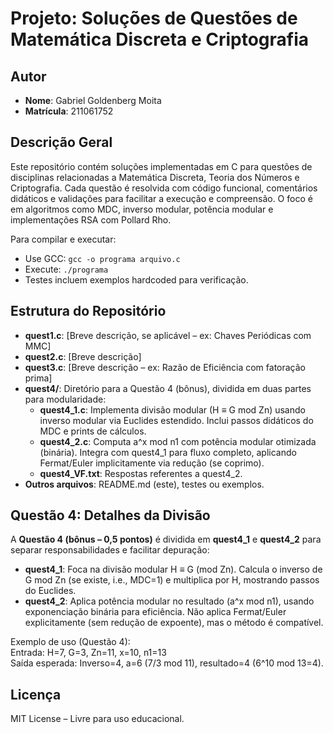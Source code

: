# Projeto: Soluções de Questões de Matemática Discreta e Criptografia

## Autor
- **Nome**: Gabriel Goldenberg Moita
- **Matrícula**: 211061752

## Descrição Geral
Este repositório contém soluções implementadas em C para questões de disciplinas relacionadas a Matemática Discreta, Teoria dos Números e Criptografia. Cada questão é resolvida com código funcional, comentários didáticos e validações para facilitar a execução e compreensão. O foco é em algoritmos como MDC, inverso modular, potência modular e implementações RSA com Pollard Rho.

Para compilar e executar:
- Use GCC: `gcc -o programa arquivo.c`
- Execute: `./programa`
- Testes incluem exemplos hardcoded para verificação.

## Estrutura do Repositório
- **quest1.c**: [Breve descrição, se aplicável – ex: Chaves Periódicas com MMC]
- **quest2.c**: [Breve descrição]
- **quest3.c**: [Breve descrição – ex: Razão de Eficiência com fatoração prima]
- **quest4/**: Diretório para a Questão 4 (bônus), dividida em duas partes para modularidade:
  - **quest4_1.c**: Implementa divisão modular (H ≡ G mod Zn) usando inverso modular via Euclides estendido. Inclui passos didáticos do MDC e prints de cálculos.
  - **quest4_2.c**: Computa a^x mod n1 com potência modular otimizada (binária). Integra com quest4_1 para fluxo completo, aplicando Fermat/Euler implicitamente via redução (se coprimo).
  - **quest4_VF.txt**: Respostas referentes a quest4_2. 
- **Outros arquivos**: README.md (este), testes ou exemplos.

## Questão 4: Detalhes da Divisão
A **Questão 4 (bônus – 0,5 pontos)** é dividida em **quest4_1** e **quest4_2** para separar responsabilidades e facilitar depuração:
- **quest4_1**: Foca na divisão modular H ≡ G (mod Zn). Calcula o inverso de G mod Zn (se existe, i.e., MDC=1) e multiplica por H, mostrando passos do Euclides.
- **quest4_2**: Aplica potência modular no resultado (a^x mod n1), usando exponenciação binária para eficiência. Não aplica Fermat/Euler explicitamente (sem redução de expoente), mas o método é compatível.

Exemplo de uso (Questão 4):  
Entrada: H=7, G=3, Zn=11, x=10, n1=13  
Saída esperada: Inverso=4, a=6 (7/3 mod 11), resultado=4 (6^10 mod 13=4).

## Licença
MIT License – Livre para uso educacional.